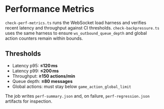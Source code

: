 # Performance Metrics

`check-perf-metrics.ts` runs the WebSocket load harness and verifies recent
latency and throughput against CI thresholds. `check-backpressure.ts` uses the
same harness to ensure `ws_outbound_queue_depth` and global action counters
remain within bounds.

## Thresholds

- Latency p95: **≤120 ms**
- Latency p99: **≤200 ms**
- Throughput: **≥150 actions/min**
- Queue depth: **≤80 messages**
- Global actions: must stay below `game_action_global_limit`

The job writes `perf-summary.json` and, on failure, `perf-regression.json`
artifacts for inspection.
